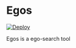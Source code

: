 # Egos

[![Deploy](https://www.herokucdn.com/deploy/button.svg)](https://heroku.com/deploy?template=https://github.com/kenchan/egos)

Egos is a ego-search tool


